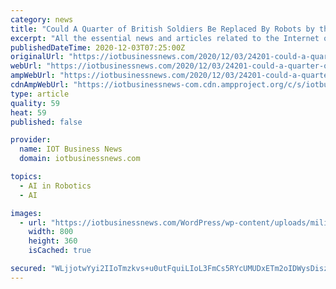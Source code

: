 ```yaml
---
category: news
title: "Could A Quarter of British Soldiers Be Replaced By Robots by the 2030s?"
excerpt: "All the essential news and articles related to the Internet of Things (IoT), on a daily basis, and with a business perspective."
publishedDateTime: 2020-12-03T07:25:00Z
originalUrl: "https://iotbusinessnews.com/2020/12/03/24201-could-a-quarter-of-british-soldiers-be-replaced-by-robots-by-the-2030s/"
webUrl: "https://iotbusinessnews.com/2020/12/03/24201-could-a-quarter-of-british-soldiers-be-replaced-by-robots-by-the-2030s/"
ampWebUrl: "https://iotbusinessnews.com/2020/12/03/24201-could-a-quarter-of-british-soldiers-be-replaced-by-robots-by-the-2030s/amp/"
cdnAmpWebUrl: "https://iotbusinessnews-com.cdn.ampproject.org/c/s/iotbusinessnews.com/2020/12/03/24201-could-a-quarter-of-british-soldiers-be-replaced-by-robots-by-the-2030s/amp/"
type: article
quality: 59
heat: 59
published: false

provider:
  name: IOT Business News
  domain: iotbusinessnews.com

topics:
  - AI in Robotics
  - AI

images:
  - url: "https://iotbusinessnews.com/WordPress/wp-content/uploads/military-robots-soldiers.jpg"
    width: 800
    height: 360
    isCached: true

secured: "WLjjotwYyi2IIoTmzkvs+u0utFquiLIoL3FmCs5RYcUMUDxETm2oIDWysDiszTAjeBTaBFthnjuN7YQD50iToTSHgJPKG95kycIZuJZcQOVYWRQjVGjxCjzjVu3oZWH2hluH4Ro7Ao+WrrC/Qg3H5dgVin8LgmsNhmTLTbQoIB/0x6RpzGfraktfnhFuVTE2gv25PgLb35ROTSLSVHoEaZFlgzhvfKsn8/Due0H1wiuNT4AllhcYUGILlQ/zqQBlqZRWeCabHtDkpjCeIrhRH/UmEmfvdQIkVQdBO+/xsU2wIoOLHOGy2UR/XtydMV21XmOYXYurwqERmmN4176p/4LwtBk4fyibq43cAYvmuEU=;j517HUoHhQpfRZmOfjQvhQ=="
---
```


